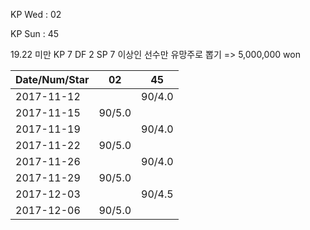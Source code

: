 KP Wed : 02

KP Sun : 45

19.22 미만 KP 7 DF 2 SP 7 이상인 선수만 유망주로 뽑기 => 5,000,000 won 

Date/Num/Star   |    02   |    45   
----------------|---------|---------
2017-11-12      |         |  90/4.0
2017-11-15      |  90/5.0 |        
2017-11-19      |         |  90/4.0
2017-11-22      |  90/5.0 |        
2017-11-26      |         |  90/4.0
2017-11-29      |  90/5.0 |        
2017-12-03      |         |  90/4.5
2017-12-06      |  90/5.0 |        
